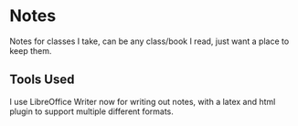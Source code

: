 # Notes
Notes for classes I take, can be any class/book I read, just want a place to keep them.

## Tools Used
I use LibreOffice Writer now for writing out notes, with a latex and html plugin to support multiple different formats.
